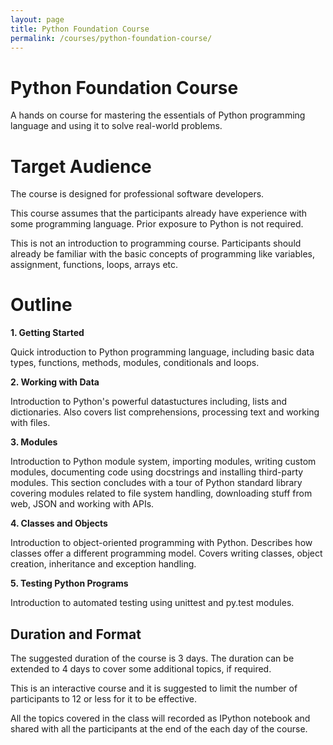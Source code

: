 ```yaml
---
layout: page
title: Python Foundation Course
permalink: /courses/python-foundation-course/
---
```


# Python Foundation Course

A hands on course for mastering the essentials of Python programming language and using it to solve real-world problems.

# Target Audience

The course is designed for professional software developers.

This course assumes that the participants already have experience with some programming language. Prior exposure to Python is not required.

This is not an introduction to programming course. Participants should already be familiar with the basic concepts of programming like variables, assignment, functions, loops, arrays etc.

# Outline

**1. Getting Started**

Quick introduction to Python programming language, including basic data types, functions, methods, modules, conditionals and loops.

**2. Working with Data**

Introduction to Python's powerful datastuctures including, lists and dictionaries. Also covers list comprehensions, processing text and working with files.

**3. Modules**

Introduction to Python module system, importing modules, writing custom modules, documenting code using docstrings and installing third-party modules. This section concludes with a tour of Python standard library covering modules related to file system handling, downloading stuff from web, JSON and working with APIs.

**4. Classes and Objects**

Introduction to object-oriented programming with Python. Describes how classes offer a different programming model. Covers writing classes, object creation, inheritance and exception handling.

**5. Testing Python Programs**

Introduction to automated testing using unittest and py.test modules.

## Duration and Format

The suggested duration of the course is 3 days. The duration can be extended to 4 days to cover some additional topics, if required.

This is an interactive course and it is suggested to limit the number of participants to 12 or less for it to be effective.

All the topics covered in the class will recorded as IPython notebook and shared with all the participants at the end of the each day of the course.

